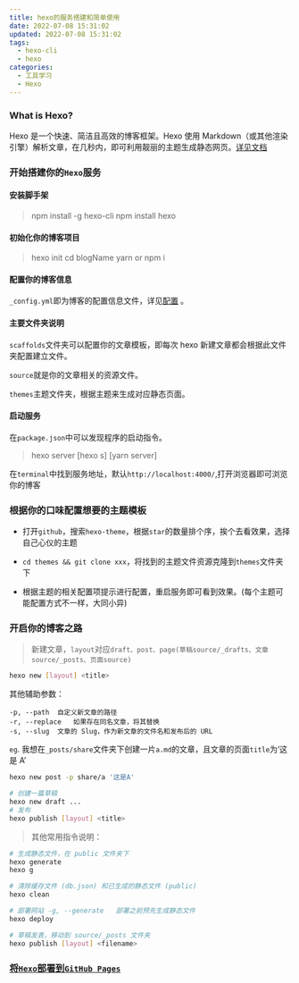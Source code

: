 ```yaml
---
title: hexo的服务搭建和简单使用
date: 2022-07-08 15:31:02
updated: 2022-07-08 15:31:02
tags:
  - hexo-cli
  - hexo
categories:
  - 工具学习
  - Hexo
---
```


### What is Hexo?

Hexo 是一个快速、简洁且高效的博客框架。Hexo 使用 Markdown（或其他渲染引擎）解析文章，在几秒内，即可利用靓丽的主题生成静态网页。[详见文档](https://hexo.io/docs/)

<!-- more -->

### 开始搭建你的`Hexo`服务

#### 安装脚手架

> npm install -g hexo-cli
> npm install hexo

#### 初始化你的博客项目

> hexo init <blogName>
> cd blogName
> yarn or npm i

#### 配置你的博客信息

`_config.yml`即为博客的配置信息文件，详见[配置](https://hexo.io/zh-cn/docs/configuration) 。

#### 主要文件夹说明

`scaffolds`文件夹可以配置你的文章模板，即每次 hexo 新建文章都会根据此文件夹配置建立文件。

`source`就是你的文章相关的资源文件。

`themes`主题文件夹，根据主题来生成对应静态页面。

#### 启动服务

在`package.json`中可以发现程序的启动指令。

> hexo server [hexo s] [yarn server]

在`terminal`中找到服务地址，默认`http://localhost:4000/`,打开浏览器即可浏览你的博客

### 根据你的口味配置想要的主题模板

- 打开`github`，搜索`hexo-theme`，根据`star`的数量排个序，挨个去看效果，选择自己心仪的主题

- `cd themes && git clone xxx`，将找到的主题文件资源克隆到`themes`文件夹下

- 根据主题的相关配置项提示进行配置，重启服务即可看到效果。(每个主题可能配置方式不一样，大同小异)

### 开启你的博客之路

> 新建文章，`layout`对应`draft、post、page(草稿source/_drafts、文章source/_posts、页面source)`

```bash
hexo new [layout] <title>
```

其他辅助参数：

```
-p, --path	自定义新文章的路径
-r, --replace	如果存在同名文章，将其替换
-s, --slug	文章的 Slug，作为新文章的文件名和发布后的 URL
```

`eg`. 我想在`_posts/share`文件夹下创建一片`a.md`的文章，且文章的页面`title`为‘这是 A’

```bash
hexo new post -p share/a '这是A'

# 创建一篇草稿
hexo new draft ...
# 发布
hexo publish [layout] <title>
```

> 其他常用指令说明：

```bash
# 生成静态文件，在 public 文件夹下
hexo generate
hexo g

# 清除缓存文件 (db.json) 和已生成的静态文件 (public)
hexo clean

# 部署网站 -g, --generate	部署之前预先生成静态文件
hexo deploy

# 草稿发表，移动到 source/_posts 文件夹
hexo publish [layout] <filename>
```

### [将`Hexo`部署到`GitHub Pages`](https://hexo.io/zh-cn/docs/github-pages)
